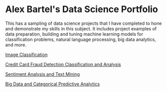 # Alex Bartel's Data Science Portfolio
This has a sampling of data science projects that I have completed to hone and demonstrate my skills in this subject. It includes project examples of data preparation, building and tuning machine learning models for classification problems, natural language processing, big data analytics, and more.

[Image Classification](https://github.com/albartel/albartel.github.io/blob/main/Image%20Classification.ipynb)

[Credit Card Fraud Detection Classification and Analysis](https://github.com/albartel/albartel.github.io/blob/main/Credit%20Card%20Fraud%20Predictions%20Project.ipynb)

[Sentiment Analysis and Text Mining](https://github.com/albartel/albartel.github.io/blob/main/Sentiment%20Analysis.ipynb)

[Big Data and Categorical Predictive Analytics](https://htmlpreview.github.io/?https://github.com/albartel/albartel.github.io/blob/main/Categorical%20Predictions.html)
